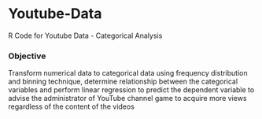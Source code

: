 # Youtube-Data
R Code for Youtube  Data - Categorical Analysis


### Objective <br>
Transform numerical data to categorical data using frequency distribution and binning technique, determine relationship between the categorical variables and perform linear regression to predict the dependent variable to advise the administrator of YouTube channel game to acquire more views regardless of the content of the videos 
